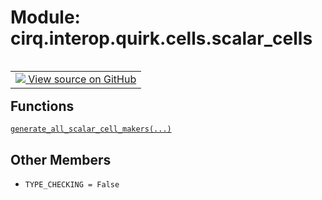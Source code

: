 <div itemscope itemtype="http://developers.google.com/ReferenceObject">
<meta itemprop="name" content="cirq.interop.quirk.cells.scalar_cells" />
<meta itemprop="path" content="Stable" />
<meta itemprop="property" content="TYPE_CHECKING"/>
</div>

# Module: cirq.interop.quirk.cells.scalar_cells

<!-- Insert buttons and diff -->

<table class="tfo-notebook-buttons tfo-api" align="left">

<td>
  <a target="_blank" href="https://github.com/quantumlib/cirq/tree/master/cirq/interop/quirk/cells/scalar_cells.py">
    <img src="https://www.tensorflow.org/images/GitHub-Mark-32px.png" />
    View source on GitHub
  </a>
</td>
</table>







## Functions

[`generate_all_scalar_cell_makers(...)`](../../../../cirq/interop/quirk/cells/scalar_cells/generate_all_scalar_cell_makers.md)

## Other Members

* `TYPE_CHECKING = False` <a id="TYPE_CHECKING"></a>
